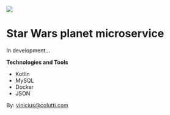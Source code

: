 [![](https://raw.githubusercontent.com/vinicius-colutti/StarWars-MS-Movies/master/imgs/starwars.png)](https://raw.githubusercontent.com/vinicius-colutti/StarWars-MS-Movies/master/imgs/starwars.png)
# Star Wars planet microservice

In development...


**Technologies and Tools**

- Kotlin
- MySQL
- Docker
- JSON

By: vinicius@colutti.com